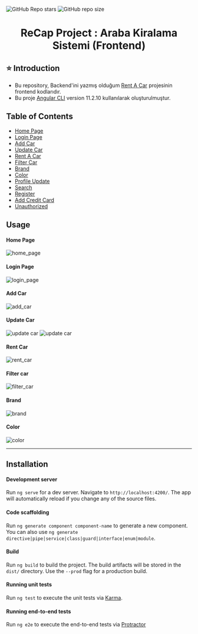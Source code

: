 ![GitHub Repo stars](https://img.shields.io/github/stars/GokhanKarakusNet/RentACar-FrontEnd?color=yellow)
![GitHub repo size](https://img.shields.io/github/repo-size/GokhanKarakusNet/RentACar-FrontEnd)


<h1 align="center">ReCap Project : Araba Kiralama Sistemi (Frontend)</h1> 

## ⭐ Introduction 
- Bu repository, Backend'ini yazmış olduğum [Rent A Car](https://github.com/GokhanKarakusNet/RentACar-BackEnd) projesinin frontend kodlarıdır.
- Bu proje [Angular CLI](https://github.com/angular/angular-cli) version 11.2.10 kullanılarak oluşturulmuştur.



## Table of Contents
- [Home Page](#home-page)
- [Login Page](#login-page)
- [Add Car](#add-car)
- [Update Car](#update-car)
- [Rent A Car](#rent-car)
- [Filter Car](#filter-car)
- [Brand](#brand)
- [Color](#color)
- [Profile Update](#profile-update)
- [Search](#search)
- [Register](#register)
- [Add Credit Card](#add-credit-card)
- [Unauthorized](#unauthorized)



## Usage
#### Home Page
![home_page](https://user-images.githubusercontent.com/79168352/116740109-3838d200-a9fd-11eb-956b-29e37f9a3a87.jpg)


#### Login Page
![login_page](https://user-images.githubusercontent.com/79168352/116784973-c8c7ee80-aa9f-11eb-9c22-b9b08dc2f17c.jpeg)


#### Add Car
![add_car](https://user-images.githubusercontent.com/79168352/116740562-dd53aa80-a9fd-11eb-98af-4a8aee6dd1e4.jpg)

#### Update Car
![update car](https://user-images.githubusercontent.com/79168352/116740962-5d7a1000-a9fe-11eb-8eaf-6df07c46b697.jpg)
![update car](https://user-images.githubusercontent.com/79168352/116740966-5eab3d00-a9fe-11eb-8c14-35cf22c6c353.jpg)

#### Rent Car
![rent_car](https://user-images.githubusercontent.com/79168352/116741322-d711fe00-a9fe-11eb-966e-2291f447f303.jpg)


#### Filter car
![filter_car](https://user-images.githubusercontent.com/79168352/116741762-3839d180-a9ff-11eb-99a8-87427344d714.jpg)


#### Brand
![brand](https://user-images.githubusercontent.com/79168352/116742198-b72f0a00-a9ff-11eb-9b21-5e037ca6dce7.jpg)

#### Color
![color](https://user-images.githubusercontent.com/79168352/116742228-c0b87200-a9ff-11eb-8e34-64f89ab6f432.jpg)



<hr>

## Installation

#### Development server

Run `ng serve` for a dev server. Navigate to `http://localhost:4200/`. The app will automatically reload if you change any of the source files.

#### Code scaffolding

Run `ng generate component component-name` to generate a new component. You can also use `ng generate directive|pipe|service|class|guard|interface|enum|module`.

#### Build

Run `ng build` to build the project. The build artifacts will be stored in the `dist/` directory. Use the `--prod` flag for a production build.

#### Running unit tests

Run `ng test` to execute the unit tests via [Karma](https://karma-runner.github.io).

#### Running end-to-end tests

Run `ng e2e` to execute the end-to-end tests via [Protractor](http://www.protractortest.org/)


